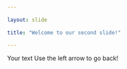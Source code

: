 ```yaml
---
	
layout: slide
	
title: "Welcome to our second slide!"
	
---
```


Your text
Use the left arrow to go back!
